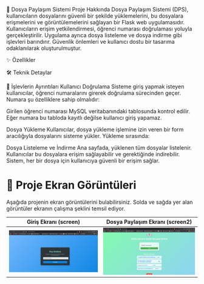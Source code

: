 📁 Dosya Paylaşım Sistemi
Proje Hakkında
Dosya Paylaşım Sistemi (DPS), kullanıcıların dosyalarını güvenli bir şekilde yüklemelerini, bu dosyalara erişmelerini ve görüntülemelerini sağlayan bir Flask web uygulamasıdır. Kullanıcıların erişim yetkilendirmesi, öğrenci numarası doğrulaması yoluyla gerçekleştirilir. Uygulama ayrıca dosya listeleme ve dosya indirme gibi işlevleri barındırır. Güvenlik önlemleri ve kullanıcı dostu bir tasarıma odaklanılarak oluşturulmuştur.

✨ Özellikler


🛠️ Teknik Detaylar


🔧 İşlevlerin Ayrıntıları
Kullanıcı Doğrulama
Sisteme giriş yapmak isteyen kullanıcılar, öğrenci numaralarını girerek doğrulama sürecinden geçer. Numara şu özelliklere sahip olmalıdır:

Girilen öğrenci numarası MySQL veritabanındaki  tablosunda kontrol edilir. Eğer numara bu tabloda kayıtlı değilse kullanıcı giriş yapamaz.

Dosya Yükleme
Kullanıcılar, dosya yükleme işlemine izin veren bir form aracılığıyla dosyalarını sisteme yükler. Yükleme sırasında:


Dosya Listeleme ve İndirme
Ana sayfada, yüklenen tüm dosyalar listelenir. Kullanıcılar bu dosyalara erişim sağlayabilir ve gerektiğinde indirebilir. Sistem, her bir dosya için kullanıcıya güvenli bir erişim sağlar.

# 📸 Proje Ekran Görüntüleri

Aşağıda projenin ekran görüntülerini bulabilirsiniz. Solda ve sağda yer alan görüntüler ekranın çalışma şeklini temsil ediyor.

| Giriş Ekranı (screen)       | Dosya Paylaşım Ekranı (screen2)       |
|---------------------------|---------------------------|
| ![screen](./screen.png)   | ![screen2](./screen2.png) |
